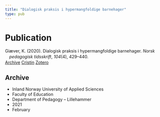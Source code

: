 ```yaml
---
title: "Dialogisk praksis i hypermangfoldige barnehager"
type: pub
---
```

<h1>Publication</h1>
<article id="csl-bib-container-6GRAJSFE" class="csl-bib-container">
  <div class="csl-bib-body" style="line-height: 1.35; padding-left: 1em; text-indent:-1em;">
  <div class="csl-entry">Gi&#xE6;ver, K. (2020). Dialogisk praksis i hypermangfoldige barnehager. <i>Norsk pedagogisk tidsskrift</i>, <i>104</i>(4), 429&#x2013;440.</div>
</div>
  <div class="csl-bib-buttons">
    <a href="#taxonomy-article-6GRAJSFE" class="csl-bib-button">Archive</a>
    <a href="https://app.cristin.no/results/show.jsf?id=1885659" alt="Cristin URL" class="csl-bib-button">Cristin</a>
    <a href="http://zotero.org/groups/5022929/items/6GRAJSFE" alt="Zotero URL" class="csl-bib-button">Zotero</a>
  </div>
  <div id="csl-bib-meta-container-6GRAJSFE"></div>
</article>
<div id="csl-bib-meta-6GRAJSFE" class="csl-bib-meta">
  <article id="taxonomy-article-6GRAJSFE" class="taxonomy-article">
    <h1>Archive</h1>
    <ul>
      <li>Inland Norway University of Applied Sciences</li>
      <li>Faculty of Education</li>
      <li>Department of Pedagogy – Lillehammer</li>
      <li>2021</li>
      <li>February</li>
    </ul>
  </article>
</div>
